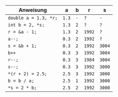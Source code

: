 | Anweisung           | a     | b     | r      | s      |
|---------------------|-------|-------|--------|--------|
|`double a = 1.3, *r;`| `1.3` | `-`   | `?`    | `-`    |
|`int b = 2, *s;`     | `1.3` | `2`   | `?`    | `?`    |
|`r = &a - 1;`        | `1.3` | `2`   | `1992` | `?`    |
|`a--;`               | `0.3` | `2`   | `1992` | `?`    |
|`s = &b + 1;`        | `0.3` | `2`   | `1992` | `3004` |
|`b++`                | `0.3` | `3`   | `1992` | `3004` |
|`r--;`               | `0.3` | `3`   | `1984` | `3004` |
|`s--;`               | `0.3` | `3`   | `1992` | `3000` |
|`*(r + 2) = 2.5;`    | `2.5` | `3`   | `1992` | `3000` |
|`b = b / a;`         | `2.5` | `1`   | `1992` | `3000` |
|`*s = 2 * b;`        | `2.5` | `2`   | `1992` | `3000` |
